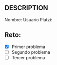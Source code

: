 ## DESCRIPTION

Nombre:
Usuario Platzi:

## Reto:

- [x] Primer problema
- [ ] Segundo problema
- [ ] Tercer problema
